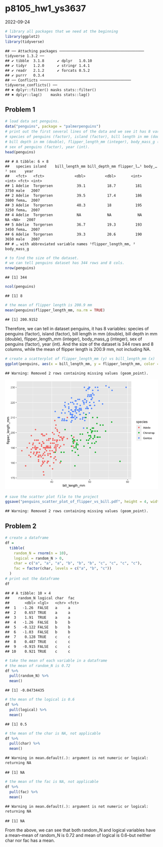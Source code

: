p8105_hw1_ys3637
================
2022-09-24

``` r
# library all packages that we need at the beginning
library(ggplot2)
library(tidyverse)
```

    ## ── Attaching packages ─────────────────────────────────────── tidyverse 1.3.2 ──
    ## ✔ tibble  3.1.8      ✔ dplyr   1.0.10
    ## ✔ tidyr   1.2.0      ✔ stringr 1.4.1 
    ## ✔ readr   2.1.2      ✔ forcats 0.5.2 
    ## ✔ purrr   0.3.4      
    ## ── Conflicts ────────────────────────────────────────── tidyverse_conflicts() ──
    ## ✖ dplyr::filter() masks stats::filter()
    ## ✖ dplyr::lag()    masks stats::lag()

## Problem 1

``` r
# load data set penguins.
data("penguins", package = "palmerpenguins")
# print out the first several lines of the data and we see it has 8 variables:
# species of penguins (factor), island (factor), bill length in mm (double),
# bill depth in mm (double), flipper_length_mm (integer), body_mass_g (integer),
# sex of penguins (factor), year (int).
head(penguins)
```

    ## # A tibble: 6 × 8
    ##   species island    bill_length_mm bill_depth_mm flipper_l…¹ body_…² sex    year
    ##   <fct>   <fct>              <dbl>         <dbl>       <int>   <int> <fct> <int>
    ## 1 Adelie  Torgersen           39.1          18.7         181    3750 male   2007
    ## 2 Adelie  Torgersen           39.5          17.4         186    3800 fema…  2007
    ## 3 Adelie  Torgersen           40.3          18           195    3250 fema…  2007
    ## 4 Adelie  Torgersen           NA            NA            NA      NA <NA>   2007
    ## 5 Adelie  Torgersen           36.7          19.3         193    3450 fema…  2007
    ## 6 Adelie  Torgersen           39.3          20.6         190    3650 male   2007
    ## # … with abbreviated variable names ¹​flipper_length_mm, ²​body_mass_g

``` r
# to find the size of the dataset.
# we can tell penguins dataset has 344 rows and 8 cols.
nrow(penguins)
```

    ## [1] 344

``` r
ncol(penguins)
```

    ## [1] 8

``` r
# the mean of flipper length is 200.9 mm
mean(penguins$flipper_length_mm, na.rm = TRUE)
```

    ## [1] 200.9152

Therefore, we can tell in dataset penguins, it has 8 variables: species
of penguins (factor), island (factor), bill length in mm (double), bill
depth in mm (double), flipper_length_mm (integer), body_mass_g
(integer), sex of penguins (factor), year (int). And the size of the
dataset is 344 rows and 8 columns, while the mean of flipper length is
200.9 mm, not including NA.

``` r
# create a scatterplot of flipper_length_mm (y) vs bill_length_mm (x)
ggplot(penguins, aes(x = bill_length_mm, y = flipper_length_mm, color = species)) + geom_point()
```

    ## Warning: Removed 2 rows containing missing values (geom_point).

![](p8105_hw1_ys3637_files/figure-gfm/unnamed-chunk-3-1.png)<!-- -->

``` r
# save the scatter plot file to the project
ggsave("penguins_scatter_plot_of_flipper_vs_bill.pdf", height = 4, width = 6)
```

    ## Warning: Removed 2 rows containing missing values (geom_point).

## Problem 2

``` r
# create a dataframe
df = 
  tibble(
    random_N = rnorm(n = 10),
    logical = random_N > 0,
    char = c("a", "a", "a", "b", "b", "b", "c", "c", "c", "c"),
    fac = factor(char, levels = c("a", "b", "c"))
  )
# print out the dataframe
df
```

    ## # A tibble: 10 × 4
    ##    random_N logical char  fac  
    ##       <dbl> <lgl>   <chr> <fct>
    ##  1   -1.26  FALSE   a     a    
    ##  2    0.657 TRUE    a     a    
    ##  3    1.91  TRUE    a     a    
    ##  4   -1.26  FALSE   b     b    
    ##  5   -0.122 FALSE   b     b    
    ##  6   -1.03  FALSE   b     b    
    ##  7    0.128 TRUE    c     c    
    ##  8    0.487 TRUE    c     c    
    ##  9   -0.915 FALSE   c     c    
    ## 10    0.921 TRUE    c     c

``` r
# take the mean of each variable in a dataframe
# the mean of random_N is 0.72
df %>%
  pull(random_N) %>%
  mean()
```

    ## [1] -0.04734435

``` r
# the mean of the logical is 0.6
df %>%
  pull(logical) %>%
  mean()
```

    ## [1] 0.5

``` r
# the mean of the char is NA, not applicable
df %>%
  pull(char) %>%
  mean()
```

    ## Warning in mean.default(.): argument is not numeric or logical: returning NA

    ## [1] NA

``` r
# the mean of the fac is NA, not applicable
df %>%
  pull(fac) %>%
  mean()
```

    ## Warning in mean.default(.): argument is not numeric or logical: returning NA

    ## [1] NA

From the above, we can see that both random_N and logical variables have
a mean–mean of random_N is 0.72 and mean of logical is 0.6–but neither
char nor fac has a mean.
